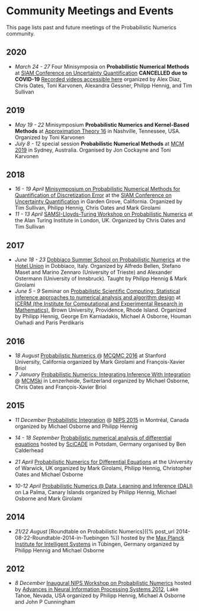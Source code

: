 # Community Meetings and Events

This page lists past and future meetings of the Probabilistic Numerics
community.

## 2020
* *March 24 - 27*
  Four Minisymposia on **Probabilistic Numerical Methods** at [SIAM Conference on Uncertainty Quantification](https://siam-uq20.ma.tum.de/)
  **CANCELLED due to COVID-19**
  [Recorded videos accessible here](SIAMUQ2020)
  organized by Alex Diaz, Chris Oates, Toni Karvonen, Alexandra Gessner, Philipp Hennig, and Tim Sullivan

## 2019
* *May 19 - 22*
  Minisymposium **Probabilistic Numerics and Kernel-Based Methods** at [Approximation Theory 16](https://my.vanderbilt.edu/at16/) in Nashville, Tennessee, USA. Organized by Toni Karvonen
* *July 8 - 12*
  special session **Probabilistic Numerical Methods** at [MCM 2019](http://www.mcm2019.unsw.edu.au/) in Sydney, Australia. Organised by Jon Cockayne and Toni Karvonen

## 2018
* *16 - 19 April*
  [Minisymposium on Probabilistic Numerical Methods for Quantification of Discretization Error](http://meetings.siam.org/sess/dsp_programsess.cfm?SESSIONCODE=63606) at the [SIAM Conference on Uncertainty Quantification](https://www.siam.org/meetings/uq18/) in Garden Grove, California.
  Organized by Tim Sullivan, Philipp Hennig, Chris Oates and Mark Girolami
* *11 - 13 April*
  [SAMSI-Lloyds-Turing Workshop on Probabilistic Numerics](https://prob-num.github.io) at the Alan Turing Institute in London, UK.
  Organized by Chris Oates and Tim Sullivan

## 2017
* *June 18 - 23*
  [Dobbiaco Summer School on Probabilistic Numerics](http://www.dmi.units.it/dobbiaco/)
  at the [Hotel Union](http://hotelunion.it) in Dobbiaco, Italy.
  Organized by Alfredo Bellen, Stefano Maset and Marino Zennaro (University of Trieste) and Alexander Ostermann (University of Innsbruck).
  Taught by Philipp Hennig & Mark Girolami
* *June 5 - 9*
  Seminar on [Probabilistic Scientific Computing: Statistical inference approaches to numerical analysis and algorithm design](https://icerm.brown.edu/topical_workshops/tw17-4-psc/)
  at [ICERM (the Institute for Computational and Experimental Research in Mathematics)](https://icerm.brown.edu/home/), Brown University, Providence, Rhode Island.
  Organized by Philipp Hennig, George Em Karniadakis, Michael A Osborne, Houman Owhadi and Paris Perdikaris

## 2016
* *18 August*
  [Probabilistic Numerics ](MCQMC2016) @
  [MCQMC 2016](http://mcqmc2016.stanford.edu)
  at Stanford University, California
  organized by Mark Girolami and François-Xavier Briol
* *7 January*
  [Probabilistic Numerics: Integrating Inference With Integration](MCMSki2016) @  [MCMSki](http://www.pages.drexel.edu/~mwl25/mcmskiV/index.html)
  in Lenzerheide, Switzerland
  organized by Michael Osborne, Chris Oates and François-Xavier Briol


## 2015
* *11 December*
  [Probabilistic Integration](NIPS2015) @  [NIPS 2015](https://nips.cc/Conferences/2015)
  in Montréal, Canada
  organized by Michael Osborne and Philipp Hennig

* *14 - 18 September*
[Probabilistic numerical analysis of differential equations](http://scicade2015.math.uni-potsdam.de/scicade2015/minisymposiadetails.html#MS22)
hosted by [SciCADE](http://scicade2015.math.uni-potsdam.de/scicade2015/index.html) in Potsdam, Germany
organised by Ben Calderhead

* *21 April*
  [Probabilistic Numerics for Differential Equations](http://www2.warwick.ac.uk/fac/sci/statistics/crism/workshops/probnumerics)
  at the University of Warwick, UK
  organized by Mark Girolami, Philipp Hennig, Christopher Oates and Michael Osborne

* *10-12 April*
  [Probabilistic Numerics @ Data, Learning and Inference (DALI)](LaPalma2015)
  on La Palma, Canary Islands
  organized by Philipp Hennig, Michael Osborne and Mark Girolami

## 2014

* *21/22 August*
  [Roundtable on Probabilistic Numerics]({% post_url 2014-08-22-Roundtable-2014-in-Tuebingen %})
  hosted by the
  [Max Planck Institute for Intelligent Systems](http://is.tuebingen.mpg.de) in
  Tübingen, Germany
  organized by Philipp Hennig and Michael Osborne

## 2012

* *8 December*
  [Inaugural NIPS Workshop on Probabilistic Numerics](http://www.probabilistic-numerics.org/index_workshop.html)
  hosted by
  [Advances in Neural Information Processing Systems 2012](http://nips.cc/Conferences/2012/),
  Lake Tahoe, Nevada, USA
  organized by Philipp Hennig, Michael A Osborne and John P Cunningham
